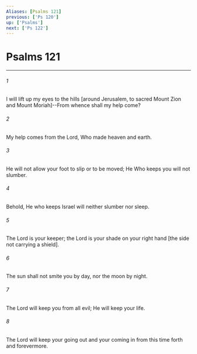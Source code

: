 ```yaml
---
Aliases: [Psalms 121]
previous: ['Ps 120']
up: ['Psalms']
next: ['Ps 122']
---
```

# Psalms 121

***


###### 1 


I will lift up my eyes to the hills [around Jerusalem, to sacred Mount Zion and Mount Moriah]--From whence shall my help come? 


###### 2 


My help comes from the Lord, Who made heaven and earth. 


###### 3 


He will not allow your foot to slip or to be moved; He Who keeps you will not slumber. 


###### 4 


Behold, He who keeps Israel will neither slumber nor sleep. 


###### 5 


The Lord is your keeper; the Lord is your shade on your right hand [the side not carrying a shield]. 


###### 6 


The sun shall not smite you by day, nor the moon by night. 


###### 7 


The Lord will keep you from all evil; He will keep your life. 


###### 8 


The Lord will keep your going out and your coming in from this time forth and forevermore.
